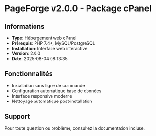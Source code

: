 # PageForge v2.0.0 - Package cPanel

## Informations
- **Type**: Hébergement web cPanel
- **Prérequis**: PHP 7.4+, MySQL/PostgreSQL
- **Installation**: Interface web interactive
- **Version**: 2.0.0
- **Date**: 2025-08-04 08:13:35

## Fonctionnalités
- Installation sans ligne de commande
- Configuration automatique base de données
- Interface responsive moderne
- Nettoyage automatique post-installation

## Support
Pour toute question ou problème, consultez la documentation incluse.
